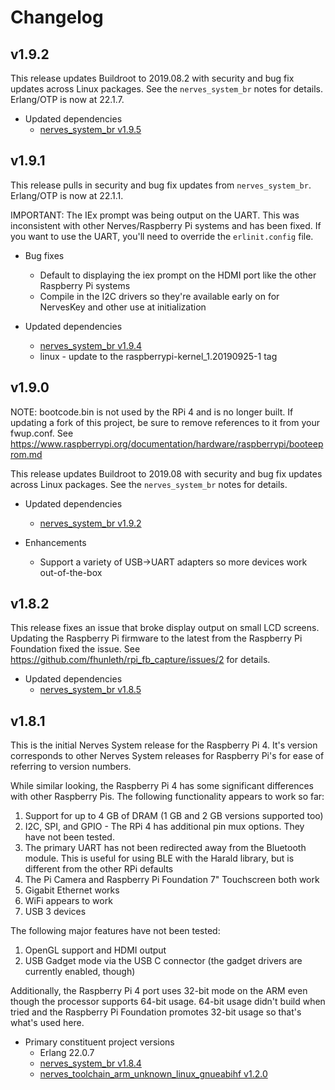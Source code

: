 # Changelog

## v1.9.2

This release updates Buildroot to 2019.08.2 with security and bug fix updates
across Linux packages. See the `nerves_system_br` notes for details.
Erlang/OTP is now at 22.1.7.

* Updated dependencies
  * [nerves_system_br v1.9.5](https://github.com/nerves-project/nerves_system_br/releases/tag/v1.9.5)

## v1.9.1

This release pulls in security and bug fix updates from `nerves_system_br`.
Erlang/OTP is now at 22.1.1.

IMPORTANT: The IEx prompt was being output on the UART. This was inconsistent
with other Nerves/Raspberry Pi systems and has been fixed. If you want to
use the UART, you'll need to override the `erlinit.config` file.

* Bug fixes
  * Default to displaying the iex prompt on the HDMI port like the other
    Raspberry Pi systems
  * Compile in the I2C drivers so they're available early on for NervesKey and
    other use at initialization

* Updated dependencies
  * [nerves_system_br v1.9.4](https://github.com/nerves-project/nerves_system_br/releases/tag/v1.9.4)
  * linux - update to the raspberrypi-kernel_1.20190925-1 tag

## v1.9.0

NOTE: bootcode.bin is not used by the RPi 4 and is no longer built.
  If updating a fork of this project, be sure to remove references to it from
  your fwup.conf. See
  https://www.raspberrypi.org/documentation/hardware/raspberrypi/booteeprom.md

This release updates Buildroot to 2019.08 with security and bug fix updates
across Linux packages. See the `nerves_system_br` notes for details.

* Updated dependencies
  * [nerves_system_br v1.9.2](https://github.com/nerves-project/nerves_system_br/releases/tag/v1.9.2)

* Enhancements
  * Support a variety of USB->UART adapters so more devices work out-of-the-box

## v1.8.2

This release fixes an issue that broke display output on small LCD screens.
Updating the Raspberry Pi firmware to the latest from the Raspberry Pi
Foundation fixed the issue. See
https://github.com/fhunleth/rpi_fb_capture/issues/2 for details.

* Updated dependencies
  * [nerves_system_br v1.8.5](https://github.com/nerves-project/nerves_system_br/releases/tag/v1.8.5)

## v1.8.1

This is the initial Nerves System release for the Raspberry Pi 4. It's version
corresponds to other Nerves System releases for Raspberry Pi's for ease of
referring to version numbers.

While similar looking, the Raspberry Pi 4 has some significant differences with
other Raspberry Pis. The following functionality appears to work so far:

1. Support for up to 4 GB of DRAM (1 GB and 2 GB versions supported too)
2. I2C, SPI, and GPIO - The RPi 4 has additional pin mux options. They have not
   been tested.
3. The primary UART has not been redirected away from the Bluetooth module. This
   is useful for using BLE with the Harald library, but is different from the
   other RPi defaults
4. The Pi Camera and Raspberry Pi Foundation 7" Touchscreen both work
5. Gigabit Ethernet works
6. WiFi appears to work
7. USB 3 devices

The following major features have not been tested:

1. OpenGL support and HDMI output
2. USB Gadget mode via the USB C connector (the gadget drivers are currently
   enabled, though)

Additionally, the Raspberry Pi 4 port uses 32-bit mode on the ARM even though
the processor supports 64-bit usage. 64-bit usage didn't build when tried and
the Raspberry Pi Foundation promotes 32-bit usage so that's what's used here.

* Primary constituent project versions
  * Erlang 22.0.7
  * [nerves_system_br v1.8.4](https://github.com/nerves-project/nerves_system_br/releases/tag/v1.8.4)
  * [nerves_toolchain_arm_unknown_linux_gnueabihf v1.2.0](https://github.com/nerves-project/toolchains/releases/tag/v1.2.0)

